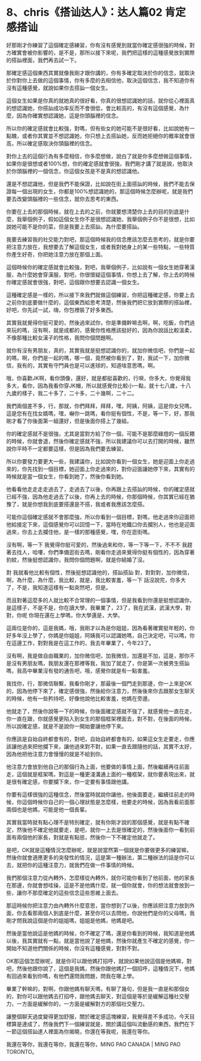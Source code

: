 # 8、chris《搭讪达人》：达人篇02 肯定感搭讪

好那剛才你練習了這個確定感練習，你有沒有感覺到就當你確定感很強的時候，對方確實會被你影響的，是不是，那所以接下來呢，我們把這樣的這種感覺放到實際的搭訕裡面，我們再去試一下。

那確定感這個東西其實就像我剛才跟你講的，你有多確定取決於你的信念，就取決於你對你上去做的這個事情，你有多麼的去相信他，取決這個信念，我不知道你有沒有這種感覺，就說如果你去搭訕一個女生。

這個女生如果是你真的就她真的很好看，你真的很想認識她的話，就你從心裡面真的想認識她，你搭訕成功率反而不會很低，會比較高的，有沒有這個感覺，為什麼，因為你確實想認識她，這是你頭腦裡的信念。

所以你的確定感就會比較強，對嗎，但有些女的她可能不是很好看，比如說她有一點醜，或者你其實並不想認識她，你只想上去搭訕她，反而她拒絕你的概率就會很高，所以確定感取決你頭腦裡的信念。

對你上去的這個行為有多麼相信，你多麼想做，說白了就是你多麼想做這個事情，如果你是很想或者100%想，你的確定感就會很強，我們剛才講了就是說，他取決於你頭腦裡的一個信念，你這個女孩是不是真的想認識他。

還是不想認識他，但是我們不能保證，比如說在街上面搭訕的時候，我們不能去保證每一個出現的女生，你都是100%想認識她的，那這個時候怎麼辦呢，就是我們要去改變頭腦裡的一些信念，就你去思考的東西。

你要在上去的那個時候，就在上去的之前，你就要想清楚你上去的目的到底是什麼，我舉個例子，假如這個女生你不是很想認識她，我舉個例子你不是很想，比如說她可能不是你的菜，但是我要上去搭訕，為什麼要搭訕。

我要去練習我的社交能力對吧，那這個時候我的信念應該怎麼去思考的，就是你要把注意力放在，我想要去了解這個女生，或者我對她身上的某一些特點，一些特質你產生好奇，你把她注意力放在那個上面。

這個時候你的確定感就會比較強，對吧，我舉個例子，比如說有一個女生她穿著漢服，為什麼她會穿漢服，對吧，你很懷疑這個事情，你想上去了解，你上去的時候你確定感就會很強，對吧，這個跟你想要去認識一個女生。

這種確定感是一樣的，所以接下來我們就做這個練習，你把這種確定感，你要上去之前你到底要做什麼的，這個東西給思考清楚，然後我們把它放到實際的搭訕裡，好吧，你先試一試，嗨，你包裡裝了好多東西。

其實我就覺得你挺可愛的，然後過來試你，你是準備幹嘛去啊，啊，吃飯，你們過來玩的嗎，沒有啊，就是成都的，感覺你性格應該挺好的，因為你說話比較溫柔，不像那種比較女漢子的性格，我問你個問題啊。

就你有沒有男朋友，真的，其實我就是挺想認識你的，就加你微信吧，你們是一起的嗎，啊，你們是一起的嗎，哪一個，竟然被你看到了，對，我試一下，加你微信，我有的，其實有守門員也是可以進球的，知道啥意思嗎，啊。

哦，你喜歡JK啊，看你頭像，還好，就是都挺喜歡的，行唄，你多大，你覺得我多大，看你，因為我看你穿JK帽，所以就感覺你比較小一點，就十七八歲，十八九歲的樣子，我二十多了，二十多，二十幾啊，二十二。

我們兩個差不多，行，那就，你們拜拜，拜拜，嘿，阿姨，阿姨，這是你女兒嗎，這是您有在找女婿嗎，嘿，嚇你一跳嗎，看你挺有個性，不是，等一下，好，那我剛才看了你後面第一組還好，但是後面你搭上了幾組。

你的確定感就不是很強，尤其是當對方給了你一個，可能不是那麼綠燈的一個反饋的時候，你就會退，然後你確定感就不強，所以我建議你可以去打開的時候，雖然說你平時不一定都要這樣，但是因為我們要去練習。

所以你要發力要更大一些，我建議你，比如說你看到一個女生，她是迎面上你走過來的，你先找到一個目標，她迎面上你走過來的，對你迎面讓她停下來，其實有的時候就是當一個女生，你看到她了，然後你看到她。

他看看他走走走走過去了，走過去了以後，你再跟上去搭訕的時候，你的確定感就已經不強，因為他走過去了以後，你再上去的時候，你那個時候，你其實已經在猶豫了，就是你想我到底要搭還是不搭，我或者我應該怎麼搭。

可能你這個確定感就不會那麼強，所以你看到一個目標，對嗎，他走過來你迎面把他給接定下來，這個感覺你可以回憶一下，當時在地鐵口你去攔別人，他也是迎面過來，你去上去攔住他，是一樣的那種感覺，嘿，你在逛街嗎。

沒有啊，等一下 我覺得你挺可愛的，然後過來和你，等一下等一下，不不不 我趕著去找人，哈嘍，你們準備逛街去嗎，剛看你走過來覺得你挺有個性的，因為穿著豹紋，然後挺想認識你，我問你個問題啊，就是你結婚了沒。

對 我就看他比較有個性，然後挺想認識他的，搭訕搭訕 對，對對對，加你微信，啊，為什麼，為什麼，我比較，就是，我比較害羞，等一下 話沒說完，你多大了，不是，我知道這樣有一點突然吧，但是。

而且對著這麼多的人就比較不合常理的一個事情，但是我看到你還是挺想認識你，是這樣子，不是不是，你在讀大學，我畢業了，23了，我在武漢，武漢大學，對對，你呢 你現在還在上學嗎，你大學還是，大學。

這兩位是你的，這是我媽，哦，我剛才以為是你姐姐，因為看著確實挺年輕的，你好多年沒上學了，你媽是你姐姐，阿姨我可以認識她嗎，自己決定吧，可以嗎，你在這邊工作，對對我是在這工作的，我去年畢業了，今年23了。

沒有啊，我是做自由職業的，加你微信吧，加我微信，加還是不加，這是，那你不是沒有男朋友嗎，我朋友還在那裡等我，我加了就走了，你是第一次被男生搭訕嗎，我高中畢業沒有發的通告吧，哦，感覺你就是有一點害羞。

我找你，行，那微信聯繫，我看你剛才，那最後一個門走到那邊，你一上來是OK的，因為他停下來了，確定感很強，然後給你注意力，然後後來你去跟那女生聊天的時候，他有一些矜持吧，好像他說他比較害羞，他媽在旁邊。

他就走了，然後你說等一下的時候，你後面確定感就不強了，就感覺他一直在走，你一直在跟，你就感覺更陷入到女生的那個框架裡面去，對不對，在後面的時候，所以說確定感，就是不是說你一開始要讓他停下來。

你應該是自始自終都會有的，對吧，自始自終都會有的，如果這女生走要走，你應該讓他過來把他攔下來，讓他過來對不對，如果一直去跟隨他的話，其實不太好，因為他把他注意力會慢慢的就是不給到你。

他注意力會放到他自己的那個行為上面，他要做的事情上面，然後繼續再往前面走，這個就是框架嗎，對這是一種更淺溝通上面的一種框架，就你要表現出來，就是很有確定感，你要攔下來，你一定要有事情跟他講。

你要有這樣很強的這種信念，然後當時就說你讓他，他後面要走，繼續往前走的時候，你這個時候你自己的一個心理狀態是怎麼樣，他要走的時候，因為我看前面那兩個也是他媽，可能是他一個長輩。

其實我當時就有點心理不是特別確定，就有你剛才說的那個感覺，就是有點不確定，然後他不確定他就要走，是吧，就你一上去是很確定的，然後後面你一看到前面有兩個他的家長，對就是有點慫，然後你一下不確定他就走了。

是吧，OK就是這種情況怎麼辦呢，就是說當然第一個就是你要做更多的練習嘛，然後你就會適應更多的突發性的情況，這是第一種辦法，第二種辦法的話是你可以去，就把你的這種注意力，就我們在做一件事情的時候。

我們那個注意力從內轉外，怎麼樣從內轉外，就你可能你看到了他前面，他的家長在那邊，你就會想哇操，這是不是他媽什麼，就一個你就會，你的想法就會放到一些，讓你不那麼確定的這些信念這些思維上面去。

那這時候你把注意力由內轉外什麼意思，當你想到了以後，你應該把注意力放到外面，你去看那兩個人到底是什麼，甚至你可以去問他，你說他們是你的父母嗎，我剛才問我說這個是你的姐姐嗎，姐姐是他媽，他媽是吧。

然後是當他說這是他媽的時候，你不確定了嗎，還是你看到的時候，我知道是他媽以後，我其實就有一點，就是當他說了是他媽，然後你就產生不確定的感覺，你一開始不知道他們關係的時候，你沒有這種感覺，對對不對。

OK那這個怎麼辦呢，就是你可以跟他媽打招呼，就說如果他說這個是他媽嘛，對吧，然後他跟你說了，這個是我媽，然後你跟他媽打一個招呼，這種情況下，他媽有回過來看到你嗎，有他們還問我問題，問我在哪上學。

畢業了幹嘛的，對啊，你跟他媽有聊天嗎，有聊了幾句，但是我一直是和那個女的，對你可以跟他媽去打招呼，跟他媽去聊天，對這個是等於是緩解這種社交壓力，一方面是緩解你的，一方面是緩解對方的那個社交壓力。

讓整個聊天過度變得更加舒服，關於確定感這塊練習，我覺得差不多成功，今天目標算是達成了，然後我們下一個練習就是，關於講這個叫流動感的東西，我們在下一節這個搭訕達人裡面為你揭曉，你還在等我呢，我還在等你。

我還在等你，我還在等你，我還在等你，MING PAO CANADA | MING PAO TORONTO。

